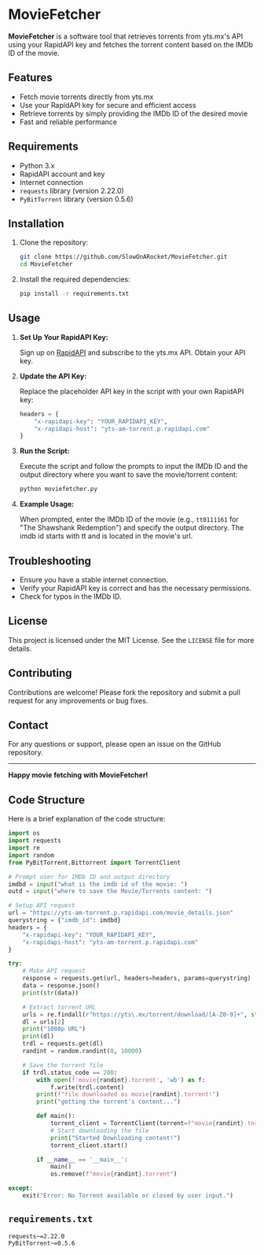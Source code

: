 # MovieFetcher

**MovieFetcher** is a software tool that retrieves torrents from yts.mx's API using your RapidAPI key and fetches the torrent content based on the IMDb ID of the movie.

## Features
- Fetch movie torrents directly from yts.mx
- Use your RapidAPI key for secure and efficient access
- Retrieve torrents by simply providing the IMDb ID of the desired movie
- Fast and reliable performance

## Requirements
- Python 3.x
- RapidAPI account and key
- Internet connection
- `requests` library (version 2.22.0)
- `PyBitTorrent` library (version 0.5.6)

## Installation
1. Clone the repository:
   ```bash
   git clone https://github.com/SlowOnARocket/MovieFetcher.git
   cd MovieFetcher
   ```

2. Install the required dependencies:
   ```bash
   pip install -r requirements.txt
   ```

## Usage
1. **Set Up Your RapidAPI Key:**

   Sign up on [RapidAPI]([https://rapidapi.com/](https://rapidapi.com/theapiguy/api/yts-am-torrent)) and subscribe to the yts.mx API. Obtain your API key.

2. **Update the API Key:**

   Replace the placeholder API key in the script with your own RapidAPI key:
   ```python
   headers = {
       "x-rapidapi-key": "YOUR_RAPIDAPI_KEY",
       "x-rapidapi-host": "yts-am-torrent.p.rapidapi.com"
   }
   ```

3. **Run the Script:**

   Execute the script and follow the prompts to input the IMDb ID and the output directory where you want to save the movie/torrent content:
   ```bash
   python moviefetcher.py
   ```

4. **Example Usage:**

   When prompted, enter the IMDb ID of the movie (e.g., `tt0111161` for "The Shawshank Redemption") and specify the output directory.
   The imdb id starts with tt and is located in the movie's url.

## Troubleshooting
- Ensure you have a stable internet connection.
- Verify your RapidAPI key is correct and has the necessary permissions.
- Check for typos in the IMDb ID.

## License
This project is licensed under the MIT License. See the `LICENSE` file for more details.

## Contributing
Contributions are welcome! Please fork the repository and submit a pull request for any improvements or bug fixes.

## Contact
For any questions or support, please open an issue on the GitHub repository.

---

**Happy movie fetching with MovieFetcher!**

## Code Structure
Here is a brief explanation of the code structure:

```python
import os
import requests
import re
import random
from PyBitTorrent.Bittorrent import TorrentClient

# Prompt user for IMDb ID and output directory
imdbd = input("what is the imdb id of the movie: ")
outd = input("where to save the Movie/Torrents content: ")

# Setup API request
url = "https://yts-am-torrent.p.rapidapi.com/movie_details.json"
querystring = {"imdb_id": imdbd}
headers = {
    "x-rapidapi-key": "YOUR_RAPIDAPI_KEY",
    "x-rapidapi-host": "yts-am-torrent.p.rapidapi.com"
}

try:
    # Make API request
    response = requests.get(url, headers=headers, params=querystring)
    data = response.json()
    print(str(data))

    # Extract torrent URL
    urls = re.findall(r"https://yts\.mx/torrent/download/[A-Z0-9]+", str(data))
    dl = urls[2]
    print("1080p URL")
    print(dl)
    trdl = requests.get(dl)
    randint = random.randint(0, 10000)

    # Save the torrent file
    if trdl.status_code == 200:
        with open(f'movie{randint}.torrent', 'wb') as f:
            f.write(trdl.content)
        print(f"file downloaded as movie{randint}.torrent!")
        print("getting the torrent's content...")

        def main():
            torrent_client = TorrentClient(torrent=f"movie{randint}.torrent", max_peers=200, use_progress_bar=False, output_dir=outd)
            # Start downloading the file
            print("Started Downloading content!")
            torrent_client.start()

        if __name__ == '__main__':
            main()
            os.remove(f"movie{randint}.torrent")

except:
    exit("Error: No Torrent available or closed by user input.")
```

## `requirements.txt`
```plaintext
requests~=2.22.0
PyBitTorrent~=0.5.6
```
